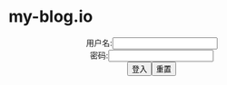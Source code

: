 # my-blog.io
<script>
   function check(){
      var name=document.getElementById("name").value;
   var pass=document.getElementById("pass").value;
   if(name=="cdssxxx" && pass=="2372535103"){
   alert("登入成功");
   window.document.f.action="file:///C:/Users/Administrator/Desktop/BLOG.HTM";
   window.document.f.submit();
   }else{
   alert("用户名或密码错误");
   
   }
   
   }
</script>

<form name="f" action="">
<center>用户名:<INPUT TYPE="text" NAME="" id="name"><br></center>
<center>密码:<INPUT TYPE="password" NAME="" id="pass"><br></center>
<center><INPUT TYPE="button" value="登入" onclick="check()"><INPUT TYPE="reset" value="重置"></center>
</form> 
